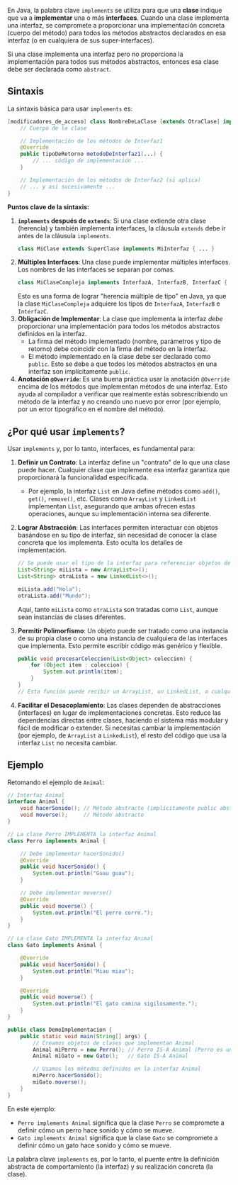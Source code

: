 En Java, la palabra clave `implements` se utiliza para que una **clase** indique que va a **implementar** una o más **interfaces**. Cuando una clase implementa una interfaz, se compromete a proporcionar una implementación concreta (cuerpo del método) para todos los métodos abstractos declarados en esa interfaz (o en cualquiera de sus super-interfaces).

Si una clase implementa una interfaz pero no proporciona la implementación para todos sus métodos abstractos, entonces esa clase debe ser declarada como `abstract`.

## Sintaxis

La sintaxis básica para usar `implements` es:

```java
[modificadores_de_acceso] class NombreDeLaClase [extends OtraClase] implements Interfaz1 [, Interfaz2, Interfaz3...] {
    // Cuerpo de la clase

    // Implementación de los métodos de Interfaz1
    @Override
    public tipoDeRetorno metodoDeInterfaz1(...) {
        // ... código de implementación ...
    }

    // Implementación de los métodos de Interfaz2 (si aplica)
    // ... y así sucesivamente ...
}
```

**Puntos clave de la sintaxis:**

1.  **`implements` después de `extends`**: Si una clase extiende otra clase (herencia) y también implementa interfaces, la cláusula `extends` debe ir antes de la cláusula `implements`.
    ```java
    class MiClase extends SuperClase implements MiInterfaz { ... }
    ```
2.  **Múltiples Interfaces**: Una clase puede implementar múltiples interfaces. Los nombres de las interfaces se separan por comas.
    ```java
    class MiClaseCompleja implements InterfazA, InterfazB, InterfazC { ... }
    ```
    Esto es una forma de lograr "herencia múltiple de tipo" en Java, ya que la clase `MiClaseCompleja` adquiere los tipos de `InterfazA`, `InterfazB` e `InterfazC`.
3.  **Obligación de Implementar**: La clase que implementa la interfaz *debe* proporcionar una implementación para todos los métodos abstractos definidos en la interfaz.
    *   La firma del método implementado (nombre, parámetros y tipo de retorno) debe coincidir con la firma del método en la interfaz.
    *   El método implementado en la clase debe ser declarado como `public`. Esto se debe a que todos los métodos abstractos en una interfaz son implícitamente `public`.
4.  **Anotación `@Override`**: Es una buena práctica usar la anotación `@Override` encima de los métodos que implementan métodos de una interfaz. Esto ayuda al compilador a verificar que realmente estás sobrescribiendo un método de la interfaz y no creando uno nuevo por error (por ejemplo, por un error tipográfico en el nombre del método).

## ¿Por qué usar `implements`?

Usar `implements` y, por lo tanto, interfaces, es fundamental para:

1.  **Definir un Contrato**: La interfaz define un "contrato" de lo que una clase puede hacer. Cualquier clase que implemente esa interfaz garantiza que proporcionará la funcionalidad especificada.
    *   Por ejemplo, la interfaz `List` en Java define métodos como `add()`, `get()`, `remove()`, etc. Clases como `ArrayList` y `LinkedList` implementan `List`, asegurando que ambas ofrecen estas operaciones, aunque su implementación interna sea diferente.

2.  **Lograr Abstracción**: Las interfaces permiten interactuar con objetos basándose en su tipo de interfaz, sin necesidad de conocer la clase concreta que los implementa. Esto oculta los detalles de implementación.
    ```java
    // Se puede usar el tipo de la interfaz para referenciar objetos de clases que la implementan
    List<String> miLista = new ArrayList<>();
    List<String> otraLista = new LinkedList<>();

    miLista.add("Hola");
    otraLista.add("Mundo");
    ```
    Aquí, tanto `miLista` como `otraLista` son tratadas como `List`, aunque sean instancias de clases diferentes.

3.  **Permitir Polimorfismo**: Un objeto puede ser tratado como una instancia de su propia clase o como una instancia de cualquiera de las interfaces que implementa. Esto permite escribir código más genérico y flexible.
    ```java
    public void procesarColeccion(List<Object> coleccion) {
        for (Object item : coleccion) {
            System.out.println(item);
        }
    }
    // Esta función puede recibir un ArrayList, un LinkedList, o cualquier otra implementación de List.
    ```

4.  **Facilitar el Desacoplamiento**: Las clases dependen de abstracciones (interfaces) en lugar de implementaciones concretas. Esto reduce las dependencias directas entre clases, haciendo el sistema más modular y fácil de modificar o extender. Si necesitas cambiar la implementación (por ejemplo, de `ArrayList` a `LinkedList`), el resto del código que usa la interfaz `List` no necesita cambiar.

## Ejemplo

Retomando el ejemplo de `Animal`:

```java
// Interfaz Animal
interface Animal {
    void hacerSonido(); // Método abstracto (implícitamente public abstract)
    void moverse();     // Método abstracto
}

// La clase Perro IMPLEMENTA la interfaz Animal
class Perro implements Animal {

    // Debe implementar hacerSonido()
    @Override
    public void hacerSonido() {
        System.out.println("Guau guau");
    }

    // Debe implementar moverse()
    @Override
    public void moverse() {
        System.out.println("El perro corre.");
    }
}

// La clase Gato IMPLEMENTA la interfaz Animal
class Gato implements Animal {

    @Override
    public void hacerSonido() {
        System.out.println("Miau miau");
    }

    @Override
    public void moverse() {
        System.out.println("El gato camina sigilosamente.");
    }
}

public class DemoImplementacion {
    public static void main(String[] args) {
        // Creamos objetos de clases que implementan Animal
        Animal miPerro = new Perro(); // Perro IS-A Animal (Perro es un tipo de Animal)
        Animal miGato = new Gato();   // Gato IS-A Animal

        // Usamos los métodos definidos en la interfaz Animal
        miPerro.hacerSonido();
        miGato.moverse();
    }
}
```
En este ejemplo:
*   `Perro implements Animal` significa que la clase `Perro` se compromete a definir cómo un perro hace sonido y cómo se mueve.
*   `Gato implements Animal` significa que la clase `Gato` se compromete a definir cómo un gato hace sonido y cómo se mueve.

La palabra clave `implements` es, por lo tanto, el puente entre la definición abstracta de comportamiento (la interfaz) y su realización concreta (la clase).
```